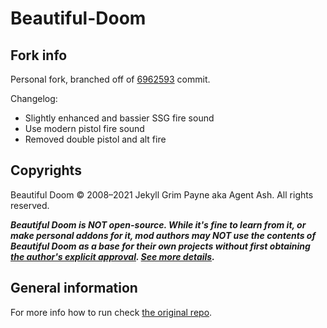 # Beautiful-Doom

## Fork info
Personal fork, branched off of [6962593](https://github.com/jekyllgrim/Beautiful-Doom/commit/6962593efba66741de243460d9222ea1ab60ca52) commit.

Changelog:

- Slightly enhanced and bassier SSG fire sound
- Use modern pistol fire sound
- Removed double pistol and alt fire 

## Copyrights
Beautiful Doom © 2008–2021 Jekyll Grim Payne aka Agent Ash. All rights reserved.

***Beautiful Doom is NOT open-source. While it's fine to learn from it, or make personal addons for it, mod authors may NOT use the contents of Beautiful Doom as a base for their own projects without first obtaining <u>the author's explicit approval</u>. [See more details](https://github.com/stellarwind/Beautiful-Doom#Use-of-resources-and-permissions).***

## General information

For more info how to run check [the original repo](https://github.com/jekyllgrim/Beautiful-Doom).
